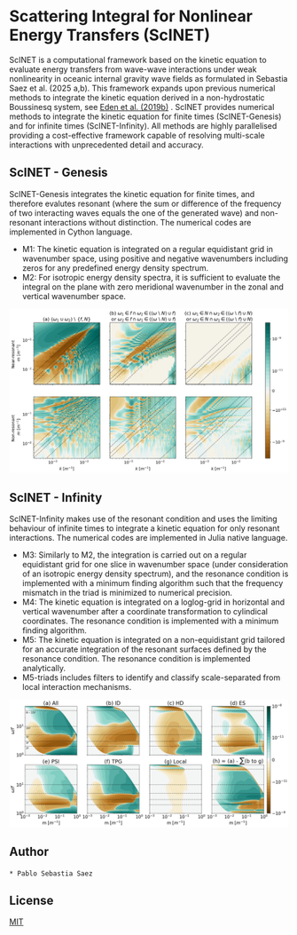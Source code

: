 # Scattering Integral for Nonlinear Energy Transfers (ScINET)
ScINET is a computational framework based on the kinetic equation to evaluate energy transfers from wave-wave interactions under weak nonlinearity in oceanic internal gravity wave fields as formulated in Sebastia Saez et al. (2025 a,b). This framework expands upon previous numerical methods to integrate the kinetic equation derived in a non-hydrostatic Boussinesq system, see [Eden et al. (2019b)](https://journals.ametsoc.org/view/journals/phoc/49/3/jpo-d-18-0075.1.xml) . ScINET provides numerical methods to integrate the kinetic equation for finite times (ScINET-Genesis) and for infinite times (ScINET-Infinity). All methods are highly parallelised providing a cost-effective framework capable of resolving multi-scale interactions with unprecedented detail and accuracy. 

## ScINET - Genesis
ScINET-Genesis integrates the kinetic equation for finite times, and therefore evalutes resonant (where the sum or difference of the frequency of two interacting waves equals the one of the generated wave) and non-resonant interactions without distinction. The numerical codes are implemented in Cython language.

* M1: The kinetic equation is integrated on a regular equidistant grid in wavenumber space, using positive and negative wavenumbers including zeros for any predefined energy density spectrum.
* M2: For isotropic energy density spectra, it is sufficient to evaluate the integral on the plane with zero meridional wavenumber in the zonal and vertical wavenumber space.

<img src="media/M2.png" />

## ScINET - Infinity
ScINET-Infinity makes use of the resonant condition and uses the limiting behaviour of infinite times to integrate a kinetic equation for only resonant interactions. The numerical codes are implemented in Julia native language.

* M3: Similarly to M2, the integration is carried out on a regular equidistant grid for one slice in wavenumber space (under consideration of an isotropic energy density spectrum), and the resonance condition is implemented with a minimum finding algorithm such that the frequency mismatch in the triad is minimized to numerical precision.
* M4: The kinetic equation is integrated on a loglog-grid in horizontal and vertical wavenumber after a coordinate transformation to cylindical coordinates. The resonance condition is implemented with a minimum finding algorithm.
* M5: The kinetic equation is integrated on a non-equidistant grid tailored for an accurate integration of the resonant surfaces defined by the resonance condition. The resonance condition is implemented analytically.
* M5-triads includes filters to identify and classify scale-separated from local interaction mechanisms.

<img src="media/M5-triads.png" />


## Author
    * Pablo Sebastia Saez

## License
[MIT](LICENSE.txt)
